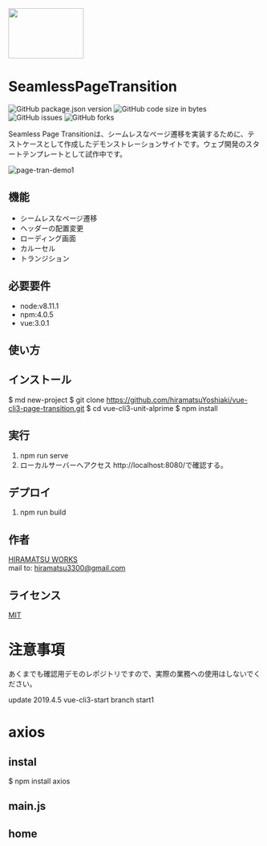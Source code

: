 
<img width=150 height=100  src='https://github.com/hiramatsuYoshiaki/vue-cli3-page-transition/blob/master/docs/img/h-works1200x600black.7ab65215.svg'> 

# SeamlessPageTransition
![GitHub package.json version](https://img.shields.io/github/package-json/v/hiramatsuYoshiaki/vue-cli3-page-transition.svg) 
![GitHub code size in bytes](https://img.shields.io/github/languages/code-size/hiramatsuYoshiaki/vue-cli3-page-transition.svg) 
![GitHub issues](https://img.shields.io/github/issues/hiramatsuYoshiaki/vue-cli3-page-transition.svg) 
![GitHub forks](https://img.shields.io/github/forks/hiramatsuYoshiaki/vue-cli3-page-transition.svg?style=social) 

Seamless Page Transitionは、シームレスなページ遷移を実装するために、テストケースとして作成したデモンストレーションサイトです。ウェブ開発のスタートテンプレートとして試作中です。 

![page-tran-demo1](https://user-images.githubusercontent.com/20366817/55531376-056c6480-56e5-11e9-978a-3f5f013c7448.gif)
 
## 機能
 
- シームレスなページ遷移 
- ヘッダーの配置変更 
- ローディング画面 
- カルーセル 
- トランジション 
 
## 必要要件
 
- node:v8.11.1 
- npm:4.0.5 
- vue:3.0.1 
 
## 使い方
 
 
## インストール
 
$ md new-project 
$ git clone https://github.com/hiramatsuYoshiaki/vue-cli3-page-transition.git 
$ cd vue-cli3-unit-alprime 
$ npm install 
 
## 実行
 
1. npm run serve 
2. ローカルサーバーへアクセス http://localhost:8080/で確認する。 
 
## デプロイ
 
1. npm run build 

## 作者
 
[HIRAMATSU WORKS](http://tourdehdr.sakuraweb.com/h-works-website/)  
mail to: hiramatsu3300@gmail.com
 
## ライセンス
 
[MIT](http://TomoakiTANAKA.mit-license.org)</blockquote>

# 注意事項 
あくまでも確認用デモのレポジトリですので、実際の業務への使用はしないでください。

update
2019.4.5 vue-cli3-start 
branch start1

# axios
## instal 
$ npm install axios 
## main.js
<script> 
import Vue from 'vue' 
import App from './App.vue' 
import router from './router' 
import store from './store' 
import axios from 'axios' 

Vue.prototype.$axios = axios; 

Vue.config.productionTip = false 

new Vue({ 
  router, 
  store, 
  // axios 
  render: h => h(App) 
}).$mount('#app') 
</script> 

## home
<template>
  <div class="hello">
    loding....now
    <div v-for="post in posts" :key="post.id">
     <h1>{{post.place}} </h1> 
    </div>
    <!-- <div v-for="post in posts"> -->
      <!-- <h1>{{post.place}} </h1>
      <h3>{{post.pref}} </h3> -->
    <!-- </div> -->
  </div>  
</template>

<script>
export default {
  name: 'HelloWorld',
  props: {
    msg: String
  },

data() {
    return {
      posts: [],
      jsonUrl: require("../assets/json/posts.json"),
    }
  },
  created () {
    this.fetchData();
  },
  watch: {
    
  },
  mounted: function () {
   
  },
  methods: {
   fetchData() {
     console.log('axios');
    
      // axios.get('./assets/json/posts.json').then(response => {
      //     this.posts = response.data;
      //     });
      // },
      this.$axios.get(this.jsonUrl).then(response => {
          this.posts = response.data;
          console.log('data: ' + response.data)
          
          })
          .catch((res) => {
            this.ip = 'IPの取得に失敗しました';
            console.log(res)
          });
      },
  }
}
</script>


